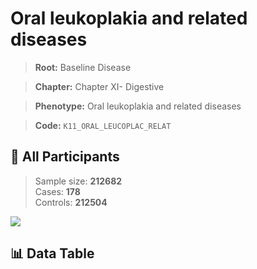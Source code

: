 # Oral leukoplakia and related diseases

> **Root:** Baseline Disease  

> **Chapter:** Chapter XI- Digestive  

> **Phenotype:** Oral leukoplakia and related diseases  

> **Code:** `K11_ORAL_LEUCOPLAC_RELAT`

## 🧪 All Participants  
> Sample size: **212682**  
> Cases: **178**  
> Controls: **212504**
<img src="/Sensitive/Figures/ALL/Incidence/K11_ORAL_LEUCOPLAC_RELAT.png"/>

## 📊 Data Table
<CsvTableMRF src="/Sensitive/Data/ALL/Incidence/COX_K11_ORAL_LEUCOPLAC_RELAT.csv"/>

